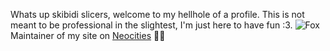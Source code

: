 Whats up skibidi slicers, welcome to my hellhole of a profile. This is not meant to be professional in the slightest, I'm just here to have fun :3. ![Fox]([https://img.notionusercontent.com/s3/prod-files-secure%2Ffc2ca6b9-babc-4b64-ae20-29bb4bffe4fb%2Fe9e86005-50e9-4583-8dbc-2567838f545c%2Ffoxy.jpg/size/w=2000?exp=1725768694&sig=_jb0gVdDYf3b4YuRqaS-iE0kL0cgdaL_luz_4485YvU](https://www.massaudubon.org/var/site/storage/images/9/1/9/9/1659919-1-eng-US/a959a6a09e38-5457Jenny_Zhao44790-1920x1280-1-.jpg))
Maintainer of my site on [Neocities](https://snowyfin.neocities.org) 🏳️‍🌈
